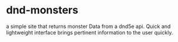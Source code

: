 # dnd-monsters

a simple site that returns monster Data from a dnd5e api. Quick and lightweight interface brings pertinent 
information to the user quickly. 
